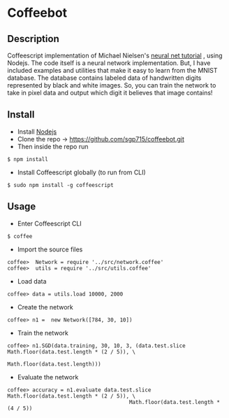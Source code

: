 # Coffeebot

## Description
Coffeescript implementation of Michael Nielsen's [neural net tutorial](http://neuralnetworksanddeeplearning.com/chap1.html) , using Nodejs. The code itself is a neural network implementation. But, I have included examples and utilities that make it easy to learn from the MNIST database. The database contains labeled data of handwritten digits represented by black and white images. So, you can train the network to take in pixel data and output which digit it believes that image contains!

## Install

* Install [Nodejs](https://nodejs.org/en/)
* Clone the repo -> https://github.com/sgp715/coffeebot.git
* Then inside the repo run
```
$ npm install
```
* Install Coffeescript globally (to run from CLI)
```
$ sudo npm install -g coffeescript
```

## Usage

* Enter Coffeescript CLI
```
$ coffee
```
* Import the source files
```
coffee>  Network = require '../src/network.coffee'
coffee>  utils = require '../src/utils.coffee'
```
* Load data
```
coffee> data = utils.load 10000, 2000
```
* Create the network
```
coffee> n1 =  new Network([784, 30, 10])
```
* Train the network
```
coffee> n1.SGD(data.training, 30, 10, 3, (data.test.slice Math.floor(data.test.length * (2 / 5)), \
                                                 Math.floor(data.test.length)))
```
* Evaluate the network
```
coffee> accuracy = n1.evaluate data.test.slice Math.floor(data.test.length * (2 / 5)), \
                                       Math.floor(data.test.length * (4 / 5))
```
